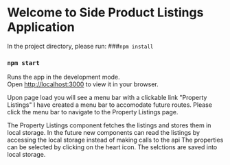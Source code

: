 # Welcome to Side Product Listings Application

In the project directory, please run:
###`npm install`
### `npm start`

Runs the app in the development mode.\
Open [http://localhost:3000](http://localhost:3000) to view it in your browser.

Upon page load you will see a menu bar with a clickable link "Property Listings" 
I have created a menu bar to accomodate future routes. Please click the menu bar to navigate to the Property Listings page.

The Property Listings component fetches the listings and stores them in local storage. In the future new components can read the 
listings by accessing the local storage instead of making calls to the api
The properties can be selected by clicking on the heart icon. The selctions are saved into local storage.
